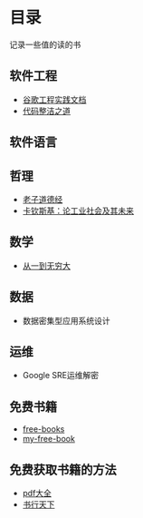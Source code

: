 # 目录

记录一些值的读的书

## 软件工程

- [谷歌工程实践文档](https://github.com/xindoo/eng-practices-cn)
- [代码整洁之道](https://github.com/glen9527/Clean-Code-zh)

## 软件语言

## 哲理

- [老子道德经](https://www.daodejing.org/)
- [卡钦斯基：论工业社会及其未来](https://kyle.ai/blog/6979.html)

## 数学

- [从一到无穷大](从一到无穷大.md)

## 数据

- 数据密集型应用系统设计

## 运维

- Google SRE运维解密

## 免费书籍

- [free-books](https://github.com/ruanyf/free-books)
- [my-free-book](https://github.com/xiaomeng79/freebook)

## 免费获取书籍的方法

- [pdf大全](https://www.pdfdaquan.com/)
- [书行天下](https://www.sxpdf.com/)
